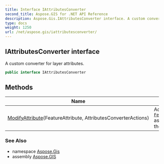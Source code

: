 ```yaml
---
title: Interface IAttributesConverter
second_title: Aspose.GIS for .NET API Reference
description: Aspose.Gis.IAttributesConverter interface. A custom converter for layer attributes.
type: docs
weight: 1250
url: /net/aspose.gis/iattributesconverter/
---
```

## IAttributesConverter interface

A custom converter for layer attributes.

```csharp
public interface IAttributesConverter
```

## Methods

| Name | Description |
| --- | --- |
| [ModifyAttribute](../../aspose.gis/iattributesconverter/modifyattribute/)(FeatureAttribute, AttributesConverterActions) | Adjusts a [`FeatureAttribute`](../featureattribute/) as necessary for the target layer. |

### See Also

* namespace [Aspose.Gis](../../aspose.gis/)
* assembly [Aspose.GIS](../../)


